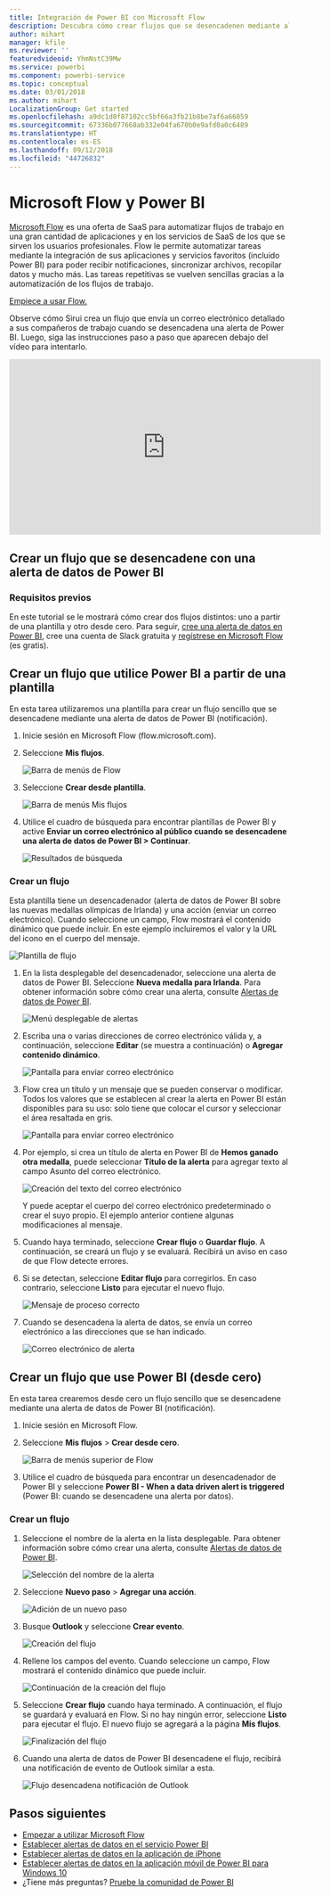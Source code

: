 ```yaml
---
title: Integración de Power BI con Microsoft Flow
description: Descubra cómo crear flujos que se desencadenen mediante alertas de datos de Power BI.
author: mihart
manager: kfile
ms.reviewer: ''
featuredvideoid: YhmNstC39Mw
ms.service: powerbi
ms.component: powerbi-service
ms.topic: conceptual
ms.date: 03/01/2018
ms.author: mihart
LocalizationGroup: Get started
ms.openlocfilehash: a9dc1d0f87102cc5bf66a3fb21b8be7af6a66059
ms.sourcegitcommit: 67336b077668ab332e04fa670b0e9afd0a0c6489
ms.translationtype: HT
ms.contentlocale: es-ES
ms.lasthandoff: 09/12/2018
ms.locfileid: "44726832"
---
```

# <a name="microsoft-flow-and-power-bi"></a>Microsoft Flow y Power BI

[Microsoft Flow](https://flow.microsoft.com/en-us/documentation/getting-started) es una oferta de SaaS para automatizar flujos de trabajo en una gran cantidad de aplicaciones y en los servicios de SaaS de los que se sirven los usuarios profesionales. Flow le permite automatizar tareas mediante la integración de sus aplicaciones y servicios favoritos (incluido Power BI) para poder recibir notificaciones, sincronizar archivos, recopilar datos y mucho más. Las tareas repetitivas se vuelven sencillas gracias a la automatización de los flujos de trabajo.

[Empiece a usar Flow.](https://flow.microsoft.com/documentation/getting-started)

Observe cómo Sirui crea un flujo que envía un correo electrónico detallado a sus compañeros de trabajo cuando se desencadena una alerta de Power BI. Luego, siga las instrucciones paso a paso que aparecen debajo del vídeo para intentarlo.

<iframe width="560" height="315" src="https://www.youtube.com/embed/YhmNstC39Mw" frameborder="0" allowfullscreen></iframe>

## <a name="create-a-flow-that-is-triggered-by-a-power-bi-data-alert"></a>Crear un flujo que se desencadene con una alerta de datos de Power BI

### <a name="prerequisites"></a>Requisitos previos
En este tutorial se le mostrará cómo crear dos flujos distintos: uno a partir de una plantilla y otro desde cero. Para seguir, [cree una alerta de datos en Power BI](service-set-data-alerts.md), cree una cuenta de Slack gratuita y [regístrese en Microsoft Flow](https://flow.microsoft.com/en-us/#home-signup) (es gratis).

## <a name="create-a-flow-that-uses-power-bi---from-a-template"></a>Crear un flujo que utilice Power BI a partir de una plantilla
En esta tarea utilizaremos una plantilla para crear un flujo sencillo que se desencadene mediante una alerta de datos de Power BI (notificación).

1. Inicie sesión en Microsoft Flow (flow.microsoft.com).
2. Seleccione **Mis flujos**.
   
   ![Barra de menús de Flow](media/service-flow-integration/power-bi-my-flows.png)
3. Seleccione **Crear desde plantilla**.
   
    ![Barra de menús Mis flujos](media/service-flow-integration/power-bi-template.png)
4. Utilice el cuadro de búsqueda para encontrar plantillas de Power BI y active **Enviar un correo electrónico al público cuando se desencadene una alerta de datos de Power BI > Continuar**.
   
    ![Resultados de búsqueda](media/service-flow-integration/power-bi-flow-alert.png)


### <a name="build-the-flow"></a>Crear un flujo
Esta plantilla tiene un desencadenador (alerta de datos de Power BI sobre las nuevas medallas olímpicas de Irlanda) y una acción (enviar un correo electrónico). Cuando seleccione un campo, Flow mostrará el contenido dinámico que puede incluir.  En este ejemplo incluiremos el valor y la URL del icono en el cuerpo del mensaje.

![Plantilla de flujo](media/service-flow-integration/power-bi-template1.png)

1. En la lista desplegable del desencadenador, seleccione una alerta de datos de Power BI. Seleccione **Nueva medalla para Irlanda**. Para obtener información sobre cómo crear una alerta, consulte [Alertas de datos de Power BI](service-set-data-alerts.md).
   
   ![Menú desplegable de alertas](media/service-flow-integration/power-bi-trigger-flow.png)
2. Escriba una o varias direcciones de correo electrónico válida y, a continuación, seleccione **Editar** (se muestra a continuación) o **Agregar contenido dinámico**. 
   
   ![Pantalla para enviar correo electrónico](media/service-flow-integration/power-bi-flow-email.png)

3. Flow crea un título y un mensaje que se pueden conservar o modificar. Todos los valores que se establecen al crear la alerta en Power BI están disponibles para su uso: solo tiene que colocar el cursor y seleccionar el área resaltada en gris. 

   ![Pantalla para enviar correo electrónico](media/service-flow-integration/power-bi-flow-email-default.png)

1.  Por ejemplo, si crea un título de alerta en Power BI de **Hemos ganado otra medalla**, puede seleccionar **Título de la alerta** para agregar texto al campo Asunto del correo electrónico.

    ![Creación del texto del correo electrónico](media/service-flow-integration/power-bi-flow-message.png)

    Y puede aceptar el cuerpo del correo electrónico predeterminado o crear el suyo propio. El ejemplo anterior contiene algunas modificaciones al mensaje.

1. Cuando haya terminado, seleccione **Crear flujo** o **Guardar flujo**.  A continuación, se creará un flujo y se evaluará.  Recibirá un aviso en caso de que Flow detecte errores.
2. Si se detectan, seleccione **Editar flujo** para corregirlos. En caso contrario, seleccione **Listo** para ejecutar el nuevo flujo.
   
   ![Mensaje de proceso correcto](media/service-flow-integration/power-bi-flow-running.png)
5. Cuando se desencadena la alerta de datos, se envía un correo electrónico a las direcciones que se han indicado.  
   
   ![Correo electrónico de alerta](media/service-flow-integration/power-bi-flow-email2.png)

## <a name="create-a-flow-that-uses-power-bi---from-scratch-blank"></a>Crear un flujo que use Power BI (desde cero)
En esta tarea crearemos desde cero un flujo sencillo que se desencadene mediante una alerta de datos de Power BI (notificación).

1. Inicie sesión en Microsoft Flow.
2. Seleccione **Mis flujos** > **Crear desde cero**.
   
   ![Barra de menús superior de Flow](media/service-flow-integration/power-bi-my-flows.png)
3. Utilice el cuadro de búsqueda para encontrar un desencadenador de Power BI y seleccione **Power BI - When a data driven alert is triggered** (Power BI: cuando se desencadene una alerta por datos).

### <a name="build-your-flow"></a>Crear un flujo
1. Seleccione el nombre de la alerta en la lista desplegable.  Para obtener información sobre cómo crear una alerta, consulte [Alertas de datos de Power BI](service-set-data-alerts.md).
   
    ![Selección del nombre de la alerta](media/service-flow-integration/power-bi-totalstores2.png)
2. Seleccione **Nuevo paso** > **Agregar una acción**.
   
   ![Adición de un nuevo paso](media/service-flow-integration/power-bi-new-step.png)
3. Busque **Outlook** y seleccione **Crear evento**.
   
   ![Creación del flujo](media/service-flow-integration/power-bi-create-event.png)
4. Rellene los campos del evento. Cuando seleccione un campo, Flow mostrará el contenido dinámico que puede incluir.
   
   ![Continuación de la creación del flujo](media/service-flow-integration/power-bi-flow-event.png)
5. Seleccione **Crear flujo** cuando haya terminado.  A continuación, el flujo se guardará y evaluará en Flow. Si no hay ningún error, seleccione **Listo** para ejecutar el flujo.  El nuevo flujo se agregará a la página **Mis flujos**.
   
   ![Finalización del flujo](media/service-flow-integration/power-bi-flow-running.png)
6. Cuando una alerta de datos de Power BI desencadene el flujo, recibirá una notificación de evento de Outlook similar a esta.
   
    ![Flujo desencadena notificación de Outlook](media/service-flow-integration/power-bi-flow-notice.png)

## <a name="next-steps"></a>Pasos siguientes
* [Empezar a utilizar Microsoft Flow](https://flow.microsoft.com/en-us/documentation/getting-started/)
* [Establecer alertas de datos en el servicio Power BI](service-set-data-alerts.md)
* [Establecer alertas de datos en la aplicación de iPhone](consumer/mobile/mobile-set-data-alerts-in-the-mobile-apps.md)
* [Establecer alertas de datos en la aplicación móvil de Power BI para Windows 10](consumer/mobile/mobile-set-data-alerts-in-the-mobile-apps.md)
* ¿Tiene más preguntas? [Pruebe la comunidad de Power BI](http://community.powerbi.com/)

